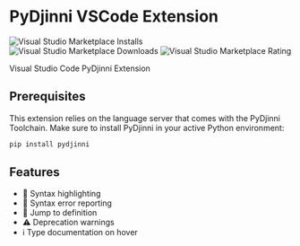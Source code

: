 # PyDjinni VSCode Extension

![Visual Studio Marketplace Installs](https://img.shields.io/visual-studio-marketplace/i/PyDjinni.pydjinni-vscode)
![Visual Studio Marketplace Downloads](https://img.shields.io/visual-studio-marketplace/d/PyDjinni.pydjinni-vscode)
![Visual Studio Marketplace Rating](https://img.shields.io/visual-studio-marketplace/stars/PyDjinni.pydjinni-vscode)

Visual Studio Code PyDjinni Extension

## Prerequisites

This extension relies on the language server that comes with the PyDjinni Toolchain.
Make sure to install PyDjinni in your active Python environment:

```sh
pip install pydjinni
```

## Features

* 🌈 Syntax highlighting
* 🔎 Syntax error reporting
* 🎯 Jump to definition
* ⚠️ Deprecation warnings
* ℹ️ Type documentation on hover
